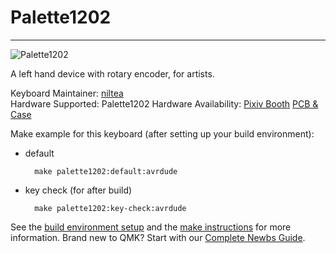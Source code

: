 # Palette1202

---

![Palette1202](https://palette1202.nilgiri-tea.net/images/palette1202.jpg)

A left hand device with rotary encoder, for artists.

Keyboard Maintainer: [niltea](https://github.com/niltea)  
Hardware Supported: Palette1202
Hardware Availability: [Pixiv Booth](https://booth.pm/)
[PCB & Case](https://github.com/niltea/Palette1202)

Make example for this keyboard (after setting up your build environment):

- default

		make palette1202:default:avrdude
        
- key check (for after build)

		make palette1202:key-check:avrdude

See the [build environment setup](https://docs.qmk.fm/#/getting_started_build_tools) and the [make instructions](https://docs.qmk.fm/#/getting_started_make_guide) for more information. Brand new to QMK? Start with our [Complete Newbs Guide](https://docs.qmk.fm/#/newbs).
